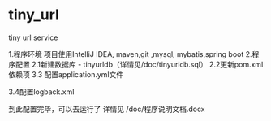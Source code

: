 # tiny_url
tiny url service


1.程序环境
项目使用IntelliJ IDEA, maven,git ,mysql, mybatis,spring boot
2.程序配置
2.1新建数据库 - tinyurldb（详情见/doc/tinyurldb.sql）
2.2更新pom.xml 依赖项
3.3 配置application.yml文件

3.4配置logback.xml


到此配置完毕，可以去运行了
详情见 /doc/程序说明文档.docx
